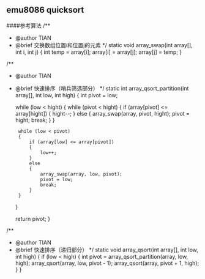 ##  emu8086  quicksort

####参考算法
/**
 * @author  TIAN
 * @brief   交换数组位置i和位置j的元素
 */
static void array_swap(int array[], int i, int j)
{
	int temp = array[i];
	array[i] = array[j];
	array[j] = temp;
}

/**
 * @author  TIAN
 * @brief   快速排序（哨兵筛选部分）
 */
static int array_qsort_partition(int array[], int low, int high)
{
	int pivot = low;

	while (low < hight)
	{
		while (pivot < hight)
		{
			if (array[pivot] <= array[hight])
			{
				hight--;
			}
			else
			{
				array_swap(array, pivot, hight);
				pivot = hight;
				break;
			}
		}

		while (low < pivot)
		{
			if (array[low] <= array[pivot])
			{
				low++;
			}
			else
			{
				array_swap(array, low, pivot);
				pivot = low;
				break;
			}
		}
	}

	return pivot;
}

/**
 * @author  TIAN
 * @brief   快速排序（递归部分）
 */
static void array_qsort(int array[], int low, int high)
{
	if (low < high)
	{
		int pivot = array_qsort_partition(array, low, high);
		array_qsort(array, low, pivot - 1);
		array_qsort(array, pivot + 1, high);
	}
}



